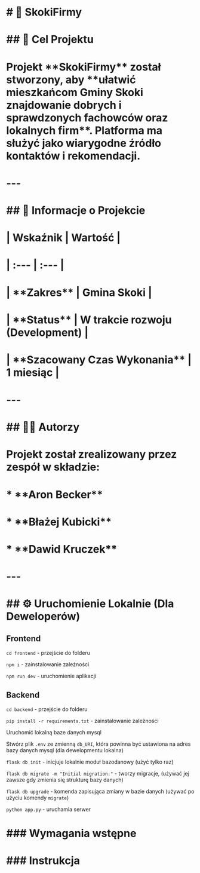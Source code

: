# \# 🚀 SkokiFirmy

# 

# \## 🎯 Cel Projektu

# 

# Projekt \*\*SkokiFirmy\*\* został stworzony, aby \*\*ułatwić mieszkańcom Gminy Skoki znajdowanie dobrych i sprawdzonych fachowców oraz lokalnych firm\*\*. Platforma ma służyć jako wiarygodne źródło kontaktów i rekomendacji.

# 

# ---

# 

# \## 📅 Informacje o Projekcie

# 

# | Wskaźnik | Wartość |

# | :--- | :--- |

# | \*\*Zakres\*\* | Gmina Skoki |

# | \*\*Status\*\* | W trakcie rozwoju (Development) |

# | \*\*Szacowany Czas Wykonania\*\* | 1 miesiąc |

# 

# ---

# 

# \## 🧑‍💻 Autorzy

# 

# Projekt został zrealizowany przez zespół w składzie:

# 

# \* \*\*Aron Becker\*\*

# \* \*\*Błażej Kubicki\*\*

# \* \*\*Dawid Kruczek\*\*

# 

# ---

# 

# \## ⚙️ Uruchomienie Lokalnie (Dla Deweloperów)

## Frontend
`cd frontend` - przejście do folderu

`npm i` - zainstalowanie zależności

`npm run dev` - uruchomienie aplikacji

## Backend
`cd backend` - przejście do folderu

`pip install -r requirements.txt` - zainstalowanie zależności

Uruchomić lokalną baze danych mysql

Stwórz plik `.env` ze zmienną `db_URI`, która powinna być ustawiona na adres bazy danych mysql (dla dewelopmentu lokalna)

`flask db init` - inicjuje lokalnie moduł bazodanowy (użyć tylko raz) 

`flask db migrate -m "Initial migration."` - tworzy migracje, (używać jej zawsze gdy zmienia się strukturę bazy danych)

`flask db upgrade` - komenda zapisująca zmiany w bazie danych (używać po użyciu komendy `migrate`)

`python app.py` - uruchamia serwer 

# \### Wymagania wstępne

# 

# 

# \### Instrukcja

# 

# 

